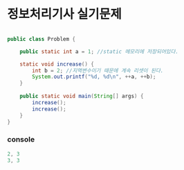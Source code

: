 # 정보처리기사 실기문제

```java

public class Problem {

	public static int a = 1; //static 메모리에 저장되어있다.

	static void increase() {
		int b = 2; //지역변수이기 때문에 계속 리셋이 된다.
		System.out.printf("%d, %d\n", ++a, ++b);
	}
	
	public static void main(String[] args) {
		increase();
		increase();
	}
}

```


### console
```java
2, 3
3, 3
```
